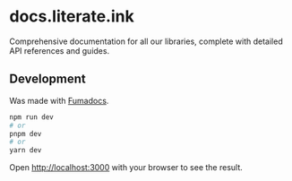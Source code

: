 # docs.literate.ink

Comprehensive documentation for all our libraries, complete with detailed API references and guides.

## Development

Was made with [Fumadocs](https://fumadocs.vercel.app).

```bash
npm run dev
# or
pnpm dev
# or
yarn dev
```

Open <http://localhost:3000> with your browser to see the result.
